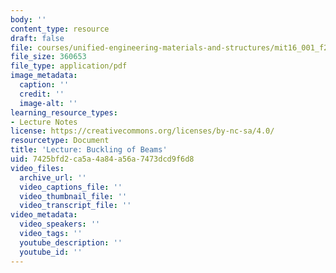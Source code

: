 ```yaml
---
body: ''
content_type: resource
draft: false
file: courses/unified-engineering-materials-and-structures/mit16_001_f21_lec33lec34lec35.pdf
file_size: 360653
file_type: application/pdf
image_metadata:
  caption: ''
  credit: ''
  image-alt: ''
learning_resource_types:
- Lecture Notes
license: https://creativecommons.org/licenses/by-nc-sa/4.0/
resourcetype: Document
title: 'Lecture: Buckling of Beams'
uid: 7425bfd2-ca5a-4a84-a56a-7473dcd9f6d8
video_files:
  archive_url: ''
  video_captions_file: ''
  video_thumbnail_file: ''
  video_transcript_file: ''
video_metadata:
  video_speakers: ''
  video_tags: ''
  youtube_description: ''
  youtube_id: ''
---
```

